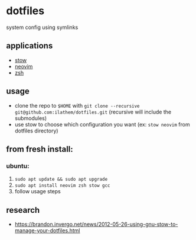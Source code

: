 # dotfiles

system config using symlinks

## applications
- [stow](https://www.gnu.org/software/stow/)
- [neovim](https://github.com/neovim/neovim)
- [zsh](https://github.com/ohmyzsh/ohmyzsh/wiki/Installing-ZSH)

## usage

- clone the repo to `$HOME` with `git clone --recursive git@github.com:ilathem/dotfiles.git` (recursive will include the submodules)
- use stow to choose which configuration you want (ex: `stow neovim` from dotfiles directory)

## from fresh install:

### ubuntu:

1. `sudo apt update && sudo apt upgrade`
2. `sudo apt install neovim zsh stow gcc`
3. follow usage steps

## research

- https://brandon.invergo.net/news/2012-05-26-using-gnu-stow-to-manage-your-dotfiles.html
